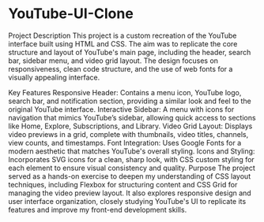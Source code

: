 # YouTube-UI-Clone
Project Description
This project is a custom recreation of the YouTube interface built using HTML and CSS. The aim was to replicate the core structure and layout of YouTube's main page, including the header, search bar, sidebar menu, and video grid layout. The design focuses on responsiveness, clean code structure, and the use of web fonts for a visually appealing interface.

Key Features
Responsive Header: Contains a menu icon, YouTube logo, search bar, and notification section, providing a similar look and feel to the original YouTube interface.
Interactive Sidebar: A menu with icons for navigation that mimics YouTube’s sidebar, allowing quick access to sections like Home, Explore, Subscriptions, and Library.
Video Grid Layout: Displays video previews in a grid, complete with thumbnails, video titles, channels, view counts, and timestamps.
Font Integration: Uses Google Fonts for a modern aesthetic that matches YouTube's overall styling.
Icons and Styling: Incorporates SVG icons for a clean, sharp look, with CSS custom styling for each element to ensure visual consistency and quality.
Purpose
The project served as a hands-on exercise to deepen my understanding of CSS layout techniques, including Flexbox for structuring content and CSS Grid for managing the video preview layout. It also explores responsive design and user interface organization, closely studying YouTube's UI to replicate its features and improve my front-end development skills.
